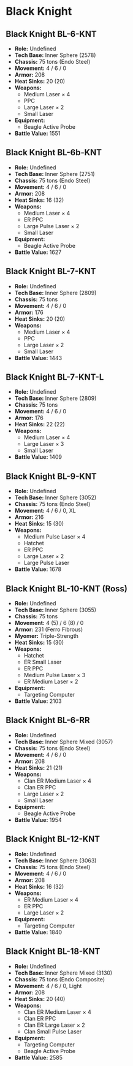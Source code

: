 # Black Knight
## Black Knight BL-6-KNT
- **Role:** Undefined
- **Tech Base:** Inner Sphere (2578)
- **Chassis:** 75 tons (Endo Steel)
- **Movement:** 4 / 6 / 0
- **Armor:** 208
- **Heat Sinks:** 20 (20)
- **Weapons:**
  - Medium Laser × 4
  - PPC
  - Large Laser × 2
  - Small Laser
- **Equipment:**
  - Beagle Active Probe
- **Battle Value:** 1551

## Black Knight BL-6b-KNT
- **Role:** Undefined
- **Tech Base:** Inner Sphere (2751)
- **Chassis:** 75 tons (Endo Steel)
- **Movement:** 4 / 6 / 0
- **Armor:** 208
- **Heat Sinks:** 16 (32)
- **Weapons:**
  - Medium Laser × 4
  - ER PPC
  - Large Pulse Laser × 2
  - Small Laser
- **Equipment:**
  - Beagle Active Probe
- **Battle Value:** 1627

## Black Knight BL-7-KNT
- **Role:** Undefined
- **Tech Base:** Inner Sphere (2809)
- **Chassis:** 75 tons
- **Movement:** 4 / 6 / 0
- **Armor:** 176
- **Heat Sinks:** 20 (20)
- **Weapons:**
  - Medium Laser × 4
  - PPC
  - Large Laser × 2
  - Small Laser
- **Battle Value:** 1443

## Black Knight BL-7-KNT-L
- **Role:** Undefined
- **Tech Base:** Inner Sphere (2809)
- **Chassis:** 75 tons
- **Movement:** 4 / 6 / 0
- **Armor:** 176
- **Heat Sinks:** 22 (22)
- **Weapons:**
  - Medium Laser × 4
  - Large Laser × 3
  - Small Laser
- **Battle Value:** 1409

## Black Knight BL-9-KNT
- **Role:** Undefined
- **Tech Base:** Inner Sphere (3052)
- **Chassis:** 75 tons (Endo Steel)
- **Movement:** 4 / 6 / 0, XL
- **Armor:** 216
- **Heat Sinks:** 15 (30)
- **Weapons:**
  - Medium Pulse Laser × 4
  - Hatchet
  - ER PPC
  - Large Laser × 2
  - Large Pulse Laser
- **Battle Value:** 1678

## Black Knight BL-10-KNT (Ross)
- **Role:** Undefined
- **Tech Base:** Inner Sphere (3055)
- **Chassis:** 75 tons
- **Movement:** 4 (5) / 6 (8) / 0
- **Armor:** 231 (Ferro Fibrous)
- **Myomer:** Triple-Strength
- **Heat Sinks:** 15 (30)
- **Weapons:**
  - Hatchet
  - ER Small Laser
  - ER PPC
  - Medium Pulse Laser × 3
  - ER Medium Laser × 2
- **Equipment:**
  - Targeting Computer
- **Battle Value:** 2103

## Black Knight BL-6-RR
- **Role:** Undefined
- **Tech Base:** Inner Sphere Mixed (3057)
- **Chassis:** 75 tons (Endo Steel)
- **Movement:** 4 / 6 / 0
- **Armor:** 208
- **Heat Sinks:** 21 (21)
- **Weapons:**
  - Clan ER Medium Laser × 4
  - Clan ER PPC
  - Large Laser × 2
  - Small Laser
- **Equipment:**
  - Beagle Active Probe
- **Battle Value:** 1954

## Black Knight BL-12-KNT
- **Role:** Undefined
- **Tech Base:** Inner Sphere (3063)
- **Chassis:** 75 tons (Endo Steel)
- **Movement:** 4 / 6 / 0
- **Armor:** 208
- **Heat Sinks:** 16 (32)
- **Weapons:**
  - ER Medium Laser × 4
  - ER PPC
  - Large Laser × 2
- **Equipment:**
  - Targeting Computer
- **Battle Value:** 1840

## Black Knight BL-18-KNT
- **Role:** Undefined
- **Tech Base:** Inner Sphere Mixed (3130)
- **Chassis:** 75 tons (Endo Composite)
- **Movement:** 4 / 6 / 0, Light
- **Armor:** 208
- **Heat Sinks:** 20 (40)
- **Weapons:**
  - Clan ER Medium Laser × 4
  - Clan ER PPC
  - Clan ER Large Laser × 2
  - Clan Small Pulse Laser
- **Equipment:**
  - Targeting Computer
  - Beagle Active Probe
- **Battle Value:** 2585

